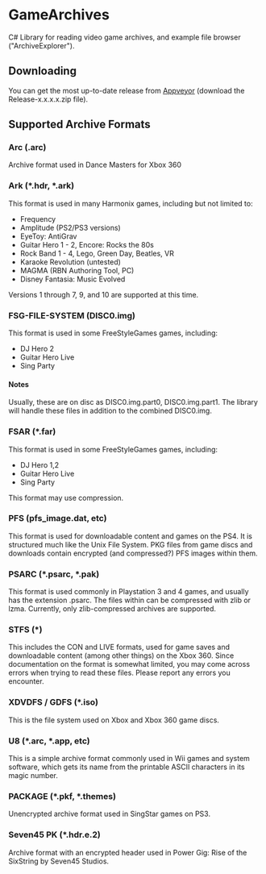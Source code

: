 ﻿# GameArchives
C# Library for reading video game archives, and example file browser ("ArchiveExplorer").

## Downloading
You can get the most up-to-date release from [Appveyor](https://ci.appveyor.com/project/maxton/gamearchives/build/artifacts)
(download the Release-x.x.x.x.zip file).

## Supported Archive Formats
### Arc (.arc)
Archive format used in Dance Masters for Xbox 360

### Ark (*.hdr, *.ark)
This format is used in many Harmonix games, including but not limited to:
* Frequency
* Amplitude (PS2/PS3 versions)
* EyeToy: AntiGrav
* Guitar Hero 1 - 2, Encore: Rocks the 80s
* Rock Band 1 - 4, Lego, Green Day, Beatles, VR
* Karaoke Revolution (untested)
* MAGMA (RBN Authoring Tool, PC)
* Disney Fantasia: Music Evolved

Versions 1 through 7, 9, and 10 are supported at this time.

### FSG-FILE-SYSTEM (DISC0.img)
This format is used in some FreeStyleGames games, including:
* DJ Hero 2
* Guitar Hero Live
* Sing Party

#### Notes
Usually, these are on disc as DISC0.img.part0, DISC0.img.part1.
The library will handle these files in addition to the combined DISC0.img.

### FSAR (*.far)
This format is used in some FreeStyleGames games, including:
* DJ Hero 1,2
* Guitar Hero Live
* Sing Party

This format may use compression.

### PFS (pfs_image.dat, etc)
This format is used for downloadable content and games on the PS4. It is structured much like the Unix File System.
PKG files from game discs and downloads contain encrypted (and compressed?) PFS images within them.

### PSARC (*.psarc, *.pak)
This format is used commonly in Playstation 3 and 4 games, and usually has the extension .psarc.
The files within can be compressed with zlib or lzma. Currently, only zlib-compressed archives are supported.

### STFS (*)
This includes the CON and LIVE formats, used for game saves and downloadable
content (among other things) on the Xbox 360. Since documentation on the format
is somewhat limited, you may come across errors when trying to read these
files. Please report any errors you encounter.

### XDVDFS / GDFS (*.iso)
This is the file system used on Xbox and Xbox 360 game discs.

### U8 (*.arc, *.app, etc)
This is a simple archive format commonly used in Wii games and system software,
which gets its name from the printable ASCII characters in its magic number.

### PACKAGE (*.pkf, *.themes)
Unencrypted archive format used in SingStar games on PS3.

### Seven45 PK (*.hdr.e.2)
Archive format with an encrypted header used in Power Gig: Rise of the SixString by Seven45 Studios.